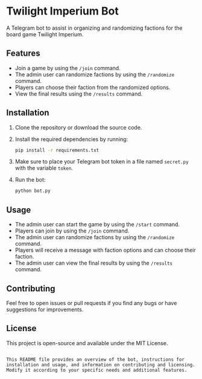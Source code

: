 # Twilight Imperium Bot

A Telegram bot to assist in organizing and randomizing factions for the board game Twilight Imperium.

## Features

- Join a game by using the `/join` command.
- The admin user can randomize factions by using the `/randomize` command.
- Players can choose their faction from the randomized options.
- View the final results using the `/results` command.

## Installation

1. Clone the repository or download the source code.
2. Install the required dependencies by running:

   ```bash
   pip install -r requirements.txt
   ```

3. Make sure to place your Telegram bot token in a file named `secret.py` with the variable `token`.

4. Run the bot:

   ```bash
   python bot.py
   ```

## Usage

- The admin user can start the game by using the `/start` command.
- Players can join by using the `/join` command.
- The admin user can randomize factions by using the `/randomize` command.
- Players will receive a message with faction options and can choose their faction.
- The admin user can view the final results by using the `/results` command.

## Contributing

Feel free to open issues or pull requests if you find any bugs or have suggestions for improvements.

## License

This project is open-source and available under the MIT License.
```

This README file provides an overview of the bot, instructions for installation and usage, and information on contributing and licensing. Modify it according to your specific needs and additional features.
